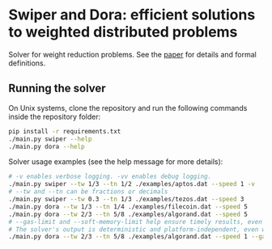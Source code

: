 # Swiper and Dora: efficient solutions to weighted distributed problems

Solver for weight reduction problems.
See the [paper](Swiper_and_Dora_TR.pdf) for details and formal definitions.

## Running the solver

On Unix systems, clone the repository and run the following commands inside the repository folder:
```bash
pip install -r requirements.txt
./main.py swiper --help
./main.py dora --help
```

Solver usage examples (see the help message for more details):
```bash
# -v enables verbose logging. -vv enables debug logging.
./main.py swiper --tw 1/3 --tn 1/2 ./examples/aptos.dat --speed 1 -v
# --tw and --tn can be fractions or decimals
./main.py swiper --tw 0.3 --tn 1/3 ./examples/tezos.dat --speed 3
./main.py dora --tw 1/3 --tn 1/4 ./examples/filecoin.dat --speed 5
./main.py dora --tw 2/3 --tn 5/8 ./examples/algorand.dat --speed 5
# --gas-limit and --soft-memory-limit help ensure timely results, even with --speed 1.
# The solver's output is deterministic and platform-independent, even with these parameters.
./main.py dora --tw 2/3 --tn 5/8 ./examples/algorand.dat --speed 1 --gas-limit 10B --soft-memory-limit 4G
```
